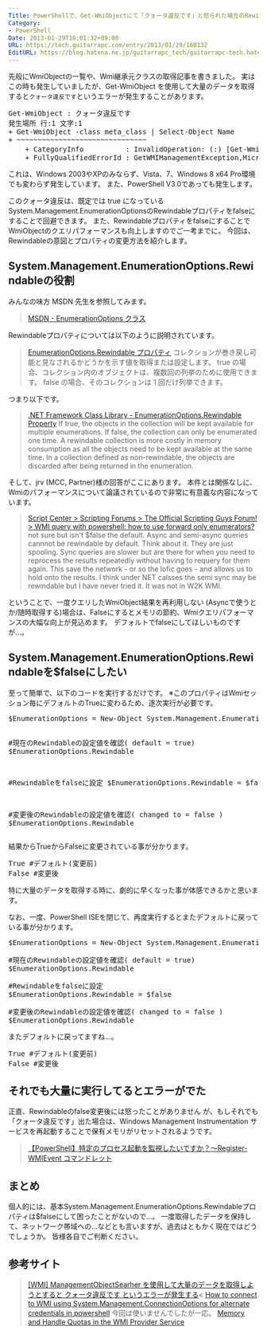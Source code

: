 ```yaml
---
Title: PowerShellで、Get-WmiObjectにて「クォータ違反です」と怒られた場合のRewindableプロパティ変更による対応とWmi処理の処理速度向上
Category:
- PowerShell
Date: 2013-01-29T16:01:32+09:00
URL: https://tech.guitarrapc.com/entry/2013/01/29/160132
EditURL: https://blog.hatena.ne.jp/guitarrapc_tech/guitarrapc-tech.hatenablog.com/atom/entry/11696248318757675298
---
```


先般にWmiObjectの一覧や、Wmi継承元クラスの取得記事を書きました。
実はこの時も発生していましたが、Get-WmiObject を使用して大量のデータを取得すると<code>クォータ違反です</code>というエラーが発生することがあります。
<pre class="brush: powershell">
Get-WmiObject : クォータ違反です
発生場所 行:1 文字:1
+ Get-WmiObject -class meta_class | Select-Object Name
+ ~~~~~~~~~~~~~~~~~~~~~~~~~~~~~~~
    + CategoryInfo          : InvalidOperation: (:) [Get-WmiObject]、ManagementException
    + FullyQualifiedErrorId : GetWMIManagementException,Microsoft.PowerShell.Commands.GetWmiObjectCommand
</pre>
これは、Windows 2003やXPのみならず、Vista、7、Windows 8 x64 Pro環境でも変わらず発生しています。
また、PowerShell V3.0であっても発生します。


このクォータ違反は、既定では true になっているSystem.Management.EnumerationOptionsのRewindableプロパティをfalseにすることで回避できます。
また、RewindableプロパティをfalseにすることでWmiObjectのクエリパフォーマンスも向上しますのでご一考までに。
今回は、Rewindableの意図とプロパティの変更方法を紹介します。



<h2>System.Management.EnumerationOptions.Rewindableの役割</h2>
みんなの味方 MSDN 先生を参照してみます。
<blockquote><a href="http://msdn.microsoft.com/ja-jp/library/system.management.enumerationoptions.aspx" target="_blank">MSDN - EnumerationOptions クラス</a></blockquote>
Rewindableプロパティについては以下のように説明されています。
<blockquote><a href="http://msdn.microsoft.com/ja-jp/library/system.management.enumerationoptions.rewindable.aspx" target="_blank">EnumerationOptions.Rewindable プロパティ</a>
コレクションが巻き戻し可能と見なされるかどうかを示す値を取得または設定します。 true  の場合、コレクション内のオブジェクトは、複数回の列挙のために使用できます。 false  の場合、そのコレクションは 1 回だけ列挙できます。</blockquote>

つまり以下です。
<blockquote>
<a href="http://www.nedcomp.nl/support/origdocs/dotnetsdk/cpref/frlrfsystemmanagementenumerationoptionsclassrewindabletopic.htm" target="_blank">.NET Framework Class Library   - EnumerationOptions.Rewindable Property</a>
If true, the objects in the collection will be kept available for multiple enumerations. If false, the collection can only be enumerated one time.
A rewindable collection is more costly in memory consumption as all the objects need to be kept available at the same time. In a collection defined as non-rewindable, the objects are discarded after being returned in the enumeration.</blockquote>

そして、jrv (MCC, Partner)様の回答がここにあります。
本件とは関係なしに、Wmiのパフォーマンスについて論議されているので非常に有意義な内容になっています。
<blockquote><a href="http://social.technet.microsoft.com/Forums/en/ITCG/thread/d7961511-96a0-4bd6-b018-6d5b31350b44" target="_blank">Script Center &gt;  Scripting Forums &gt;  The Official Scripting Guys Forum! &gt;  WMI query with powershell: how to use forward only enumerators?</a>
not sure but isn't $false the default. Async and semi-async queries cannnot be rewindable by default.  Think about it.  They are just spooling. Sync queries are slower but are there for when you need to reprocess the results repeatedly without having to requery for them again.  This save the network - or so the lofic goes - and allows us to hold onto the results.  I think under NET calsses the semi sync may be rewindable but I have never tried it.  It was not in W2K WMI.</blockquote>

ということで、一度クエリしたWmiObject結果を再利用しない (Asyncで使うとか/随時取得する)場合は、Falseにするとメモリの節約、Wmiクエリパフォーマンスの大幅な向上が見込めます。
デフォルトでfalseにしてほしいものですが…。

<h2>System.Management.EnumerationOptions.Rewindableを$falseにしたい</h2>
至って簡単で、以下のコードを実行するだけです。
※このプロパティはWmiセッション毎にデフォルトのTrueに変わるため、逐次実行が必要です。
<pre class="brush: powershell">
$EnumerationOptions = New-Object System.Management.EnumerationOptions

#現在のRewindableの設定値を確認( default = true)
$EnumerationOptions.Rewindable

#Rewindableをfalseに設定
$EnumerationOptions.Rewindable = $false

#変更後のRewindableの設定値を確認( changed to = false )
$EnumerationOptions.Rewindable
</pre>
結果からTrueからFalseに変更されている事が分かります。
<pre class="brush: powershell">
True #デフォルト(変更前)
False #変更後
</pre>

特に大量のデータを取得する時に、劇的に早くなった事が体感できるかと思います。

なお、一度、PowerShell ISEを閉じて、再度実行するとまたデフォルトに戻っている事が分かります。
<pre class="brush: powershell">
$EnumerationOptions = New-Object System.Management.EnumerationOptions

#現在のRewindableの設定値を確認( default = true)
$EnumerationOptions.Rewindable

#Rewindableをfalseに設定
$EnumerationOptions.Rewindable = $false

#変更後のRewindableの設定値を確認( changed to = false )
$EnumerationOptions.Rewindable
</pre>
またデフォルトに戻ってますね…。
<pre class="brush: powershell">
True #デフォルト(変更前)
False #変更後
</pre>

<h2>それでも大量に実行してるとエラーがでた</h2>
正直、Rewindableのfalse変更後には怒ったことがありません
が、もしそれでも「クォータ違反です」出た場合は、Windows Management Instrumentation サービスを再起動することで保有メモリがリセットされるようです。
<blockquote><a href="http://blogs.technet.com/b/junichia/archive/2012/03/30/3489331.aspx" target="_blank">【PowerShell】特定のプロセス起動を監視したいですか？～Register-WMIEvent コマンドレット</a></blockquote>

<h2>まとめ</h2>
個人的には、基本System.Management.EnumerationOptions.Rewindableプロパティは$falseにして困ったことがないので…。
一度取得したデータを保持して、ネットワーク帯域への…などとも言いますが、過去はともかく現在ではどうでしょうか。
皆様各自でご判断ください。

<h2>
<h2>参考サイト</h2>
<blockquote><a href="http://handcraft.blogsite.org/Memo/Article/Archives/251" target="_blank">[WMI] ManagementObjectSearher を使用して大量のデータを取得しようとすると クォータ違反です というエラーが発生する</a>&lt;
<a href="http://social.technet.microsoft.com/Forums/en-US/ITCG/thread/25b87296-3d9d-4d31-b335-b21034e0669d/" target="_blank">How to connect to WMI using System.Management.ConnectionOptions for alternate credentials in powershell</a>
今回は使いませんでしたが一応。
<a href="http://blogs.technet.com/b/askperf/archive/2008/09/16/memory-and-handle-quotas-in-the-wmi-provider-service.aspx" target="_blank">Memory and Handle Quotas in the WMI Provider Service</a></blockquote>
